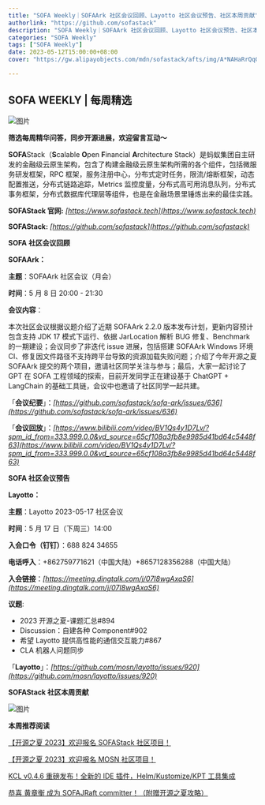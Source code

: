 ```yaml
---
title: "SOFA Weekly｜SOFAArk 社区会议回顾、Layotto 社区会议预告、社区本周贡献"
authorlink: "https://github.com/sofastack"
description: "SOFA Weekly｜SOFAArk 社区会议回顾、Layotto 社区会议预告、社区本周贡献"
categories: "SOFA Weekly"
tags: ["SOFA Weekly"]
date: 2023-05-12T15:00:00+08:00
cover: "https://gw.alipayobjects.com/mdn/sofastack/afts/img/A*NAHaRrQqGzAAAAAAAAAAAAAAARQnAQ"

---
```


## SOFA WEEKLY | 每周精选

![图片](https://p3-juejin.byteimg.com/tos-cn-i-k3u1fbpfcp/1e08fca65f7643c783d33f590bb41d5a~tplv-k3u1fbpfcp-zoom-1.image)

**筛选每周精华问答，同步开源进展，欢迎留言互动～**

**SOFA**Stack（**S**calable **O**pen **F**inancial **A**rchitecture Stack）是蚂蚁集团自主研发的金融级云原生架构，包含了构建金融级云原生架构所需的各个组件，包括微服务研发框架，RPC 框架，服务注册中心，分布式定时任务，限流/熔断框架，动态配置推送，分布式链路追踪，Metrics 监控度量，分布式高可用消息队列，分布式事务框架，分布式数据库代理层等组件，也是在金融场景里锤炼出来的最佳实践。

**SOFAStack 官网:** *[https://www.sofastack.tech](https://www.sofastack.tech)*

**SOFAStack:** *[https://github.com/sofastack](https://github.com/sofastack)*

**SOFA** **社区会议回顾**  

**SOFAArk：**

**主题**：SOFAArk 社区会议（月会）

**时间**：5 月 8 日 20:00 - 21:30

**会议内容**：

本次社区会议根据议题介绍了近期 SOFAArk 2.2.0 版本发布计划，更新内容预计包含支持 JDK 17 模式下运行、依据 JarLocation 解析 BUG 修复、Benchmark 的一期建设；会议同步了非迭代 issue 进展，包括搭建 SOFAArk Windows 环境 CI、修复因文件路径不支持跨平台导致的资源加载失败问题；介绍了今年开源之夏 SOFAArk 提交的两个项目，邀请社区同学关注与参与；最后，大家一起讨论了 GPT 在 SOFA 工程领域的探索，目前开发同学正在建设基于 ChatGPT + LangChain 的基础工具链，会议中也邀请了社区同学一起共建。

「**会议纪要**」：*[https://github.com/sofastack/sofa-ark/issues/636](https://github.com/sofastack/sofa-ark/issues/636)*

「**会议回放**」：*[https://www.bilibili.com/video/BV1Qs4y1D7Lv/?spm_id_from=333.999.0.0&vd_source=65cf108a3fb8e9985d41bd64c5448f63](https://www.bilibili.com/video/BV1Qs4y1D7Lv/?spm_id_from=333.999.0.0&vd_source=65cf108a3fb8e9985d41bd64c5448f63)*

  **SOFA 社区会议预告** 

**Layotto：**

**主题**：Layotto 2023-05-17 社区会议

**时间**：5 月 17 日（下周三）14:00

**入会口令（钉钉）**：688 824 34655

**电话呼入**：+862759771621（中国大陆）+8657128356288（中国大陆）

**入会链接**：*[https://meeting.dingtalk.com/j/07I8wgAxaS6](https://meeting.dingtalk.com/j/07I8wgAxaS6)*

**议题**:

- 2023 开源之夏-课题汇总#894
- Discussion：自建各种 Component#902
- 希望 Layotto 提供高性能的通信交互能力#867
- CLA 机器人问题同步

「**Layotto**」：*[https://github.com/mosn/layotto/issues/920](https://github.com/mosn/layotto/issues/920)*

  **SOFAStack  社区本周贡献**  

![图片](https://p3-juejin.byteimg.com/tos-cn-i-k3u1fbpfcp/3748c0e9de55431f90efb93d4ae027c9~tplv-k3u1fbpfcp-zoom-1.image)

  **本周推荐阅读** 

[【开源之夏 2023】欢迎报名 SOFAStack 社区项目！](https://mp.weixin.qq.com/s/OMm01cUTmFTuAfiPw_0c7Q)

[【开源之夏 2023】欢迎报名 MOSN 社区项目！](https://mp.weixin.qq.com/s/_YioODtkDDyG3GxIg3HBQQ)

[KCL v0.4.6 重磅发布！全新的 IDE 插件，Helm/Kustomize/KPT 工具集成](https://mp.weixin.qq.com/s/xBqoDXGJJ69eYV47gWHqMg)

[恭喜 黄章衡 成为 SOFAJRaft committer！（附赠开源之夏攻略）](https://mp.weixin.qq.com/s/PKNLNdrW4FfNJlhCjOuzpA)
